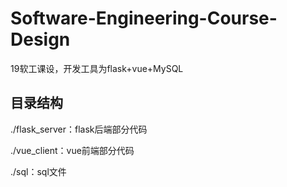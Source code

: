 # Software-Engineering-Course-Design

19软工课设，开发工具为flask+vue+MySQL

## 目录结构

./flask_server：flask后端部分代码

./vue_client：vue前端部分代码

./sql：sql文件
